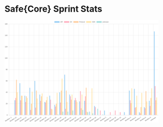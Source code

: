 # Safe{Core} Sprint Stats
<img src="./total_complexity/2025-03-09.png" width="600" title="Total Complexity">


